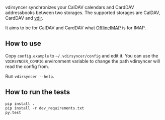 vdirsyncer synchronizes your CalDAV calendars and CardDAV addressbooks between
two storages. The supported storages are CalDAV, CardDAV and
[vdir](https://github.com/untitaker/vdir).

It aims to be for CalDAV and CardDAV what
[OfflineIMAP](http://offlineimap.org/) is for IMAP.

## How to use

Copy `config.example` to `~/.vdirsyncer/config` and edit it. You can use the
`VDIRSYNCER_CONFIG` environment variable to change the path vdirsyncer will
read the config from.

Run `vdirsyncer --help`.

## How to run the tests

    pip install .
    pip install -r dev_requirements.txt
    py.test
